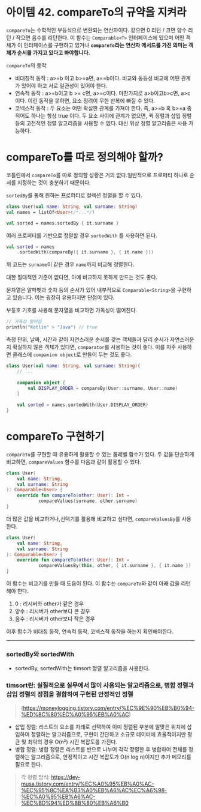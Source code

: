 # 아이템 42. compareTo의 규약을 지켜라

`compareTo`는 수학적인 부등식으로 변환되는 연산자이다. 같으면 0 리턴 / 크면 양수 리턴 / 작으면 음수를 리턴한다.
이 함수는 `Comparable<T>` 인터페이스에 있으며 어떤 객체가 이 인터페이스를 구현하고 있거나 **`compareTo`라는 연산자 메서드를 가진 의미는 객체가 순서를 가지고 있다고 봐야합니다.**

`compareTo`의 동작
- 비대칭적 동작 : a>=b 이고 b>=a면, a==b이다. 비교와 동등성 비교에 어떤 관계가 있어야 하고 서로 일관성이 있어야 한다.
- 연속적 동작 : a>=b이고 b >= c면, a>=c이다. 마찬가지로 a>b이고b>c면, a>c이다. 이런 동작을 못하면, 요소 정려이 무한 반복에 빠질 수 있다.
- 코넥스적 동작 : 두 요소는 어떤 확실한 관계를 가져야 한다. 즉, a>=b 혹 b>=a 중 적어도 하나는 항상 true 이다.
두 요소 사이에 관계가 없으면, 퀵 정렬과 삽입 정렬 등의 고전적인 정렬 알고리즘을 사용할 수 없다. 대신 위상 정렬 알고리즘은 사용 가능하다.

# compareTo를 따로 정의해야 할까?
코틀린에서 `compareTo`를 따로 정의할 상황은 거의 없다.일반적으로 프로퍼티 하나로 순서를 지정하는 것이 충분하기 때문이다.

`sortedBy`를 통해 원하는 프로퍼티로 컬렉션 정렬을 할 수 있다.
```kt
class User(val name: String, val surname: String)
val names = listOf<User>(/*...*/)

val sorted = names.sortedBy { it.surname }
```

여러 프로퍼티를 기반으로 정렬할 경우 `sortedWith` 를 사용하면 된다.
```kt
val sorted = names
    .sortedWith(compareBy({ it.surname }, { it.name }))
```
위 코드는 `surname`이 같은 경우 `name`까지 비교해 정렬한다.

대한 절대적인 기준이 없다면, 아예 비교하지 못하게 만드는 것도 좋다.

문자열은 알파벳과 숫자 등의 순서가 있어 내부적으로 `Comparable<String>`을 구현하고 있습니다. 이는 굉장히 유용하지만 단점이 있다.

부등호 기호를 사용해 문자열을 비교하면 가독성이 떨어진다.
```kt
// 가독성 떨어짐
println("Kotlin" > "Java") // true
```
측정 단위, 날짜, 시간과 같이 자연스러운 순서를 갖는 객체들과 달리 순서가 자연스러운지 확실하지 않은 객체가 있다면, `comparator`를 사용하는 것이 좋다.
이를 자주 사용하면 클래스에 `companion object`로 만들어 두는 것도 좋다.
```kt
class User(val name: String, val surname: String){
    // ...
    
    companion object {
        val DISPLAY_ORDER = compareBy(User::surname, User::name)
    }
    
    val sorted = names.sortedWith(User.DISPLAY_ORDER)
}
```

# compareTo 구현하기
`compareTo`를 구현할 때 유용하게 활용할 수 있는 톱레벨 함수가 있다.
두 값을 단순하게 비교하면, `compareValues` 함수를 다음과 같이 활용할 수 있다.
```kt
class User(
    val name: String,
    val surname: String
): Comparable<User> {
    override fun compareTo(other: User): Int =
            compareValues(surname, other.surname)
}
```

더 많은 값을 비교하거나,선택기를 활용해 비교하고 싶다면, `compareValuesBy`를 사용한다.
```kt
class User(
    val name: String,
    val surname: String
): Comparable<User> {
    override fun compareTo(other: User): Int =
            compareValuesBy(this, other, { it.surname }, { it.name })
}
```
이 함수는 비교기를 만들 때 도움이 된다. 이 함수는 `compareTo`와 같이 아래 값을 리턴해야 한다.
1. 0 : 리시버와 other가 같은 경우
2. 양수 : 리시버가 other보다 큰 경우
3. 음수 : 리시버가 other보다 작은 경우

이후 함수가 비대칭 동작, 연속적 동작, 코넥스적 동작을 하는지 확인해야한다.

----
### sortedBy와 sortedWith
- sortedBy, sortedWith는 timsort 정렬 알고리즘을 사용한다.

### timsort란: 실질적으로 실무에서 많이 사용되는 알고리즘으로, 병합 정렬과 삽입 정렬의 장점을 결합하여 구현된 안정적인 정렬 
> (https://moneylogging.tistory.com/entry/%EC%9E%90%EB%B0%94-%ED%8C%80%EC%A0%95%EB%A0%AC)

- 삽입 정렬: 리스트의 요소를 차례로 선택하여 이미 정렬된 부분에 알맞은 위치에 삽입하여 정렬하는 알고리즘으로, 구현이 간단하고 소규모 데이터에 효율적이지만 평균 및 최악의 경우 O(n²) 시간 복잡도를 가진다.
- 병합 정렬: 병합 정렬은 리스트를 반으로 나누어 각각 정렬한 후 병합하여 전체를 정렬하는 알고리즘으로, 안정적이고 시간 복잡도가 O(n log n)이지만 추가 메모리를 필요로 한다.
> 각 정렬 방식: https://dev-musa.tistory.com/entry/%EC%A0%95%EB%A0%AC-%EC%95%8C%EA%B3%A0%EB%A6%AC%EC%A6%98-%EC%A0%95%EB%A6%AC-%EC%BD%94%ED%8B%80%EB%A6%B0


